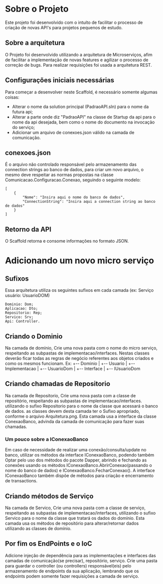 # Sobre o Projeto
Este projeto foi desenvolvido com o intuíto de facilitar o processo de criação de novas API's para projetos pequenos de estudo.

## Sobre a arquitetura
O Projeto foi desenvolvido utilizando a arquitetura de Microserviços, afim de facilitar a implementação de novas features e agilizar o processo de correção de bugs. Para realizar requisições foi usada a arquitetura REST.

## Configurações iniciais necessárias
Para começar a desenvolver neste Scaffold, é necessário somente algumas coisas:
- Alterar o nome da solution principal (PadraoAPI.sln) para o nome da futura api;
- Alterar a parte onde diz "PadraoAPI" na classe de Startup da api para o nome da api desejada, bem como o nome do documento na invocação do serviço;
- Adicionar um arquivo de conexoes.json válido na camada de comunicação.

## conexoes.json
É o arquivo não controlado responsável pelo armazenamento das connection strings ao banco de dados, para criar um novo arquivo, o mesmo deve respeitar as normas propostas na classe Comunicacao.Configuracao.Conexao, seguindo o seguinte modelo:

```
[
	{
		"Nome": "Insira aqui o nome do banco de dados",
		"ConnectionString": "Insira aqui a connection string ao banco de dados"
	}
]
```

## Retorno da API
O Scaffold retorna e consome informações no formato JSON.

# Adicionando um novo micro serviço

## Sufixos
Essa arquitetura utiliza os seguintes sufixos em cada camada (ex: Serviço usuário: UsuarioDOM)

	Dominio: Dom;
	Aplicacao: Dto;
	Repositorio: Rep;
	Servico: Srv;
	Api: Controller.

## Criando o Dominio
Na camada de domínio, Crie uma nova pasta com o nome do micro serviço, respeitando as subpastas de implementacao/interfaces.
Nestas classes deverão ficar todas as regras de negócio referentes aos objetos criados e como os mesmos funcionam.
Ex:
+-- Dominio
|	+-- Usuario
|	+-- Implementacao
|	+-- UsuarioDom
|	+-- Interface
|	+-- IUsuarioDom

## Criando chamadas de Repositorio
Na camada de Repositorio, Crie uma nova pasta com a classe de repositório, respeitando as subpastas de implementacao/interfaces. utilizando o sufixo Repositorio para o nome da classe que acessará o banco de dados. as classes devem desta camada ter o Sufixo apropriado, conforme o arquivo Arquitetura.png. Esta camada usa a interface da classe ConexaoBanco, advinda da camada de comunicação para fazer suas chamadas.

### Um pouco sobre a IConexaoBanco
Em caso de necessidade de realizar uma conexão/consulta/update no banco, utilizar os métodos da interface IConexaoBanco, podendo também Optar pelo uso dos métodos do pacote Dapper, abrindo e fechando as conexões usando os métodos IConexaoBanco.AbrirConexao(passando o nome do banco de dados) e IConexaoBanco.FecharConexao(). A interface IConexaoBanco também dispõe de métodos para criação e encerramento de transactions.

## Criando métodos de Serviço
Na camada de Servico, Crie uma nova pasta com a classe de serviço, respeitando as subpastas de implementacao/interfaces, utilizando o sufixo Servico para o nome da classe que tratará os dados do domínio. Esta camada usa os métodos de repositório para alterar/retornar dados utilizando as classes de domínio.

## Por fim os EndPoints e o IoC
Adicione injeção de dependência para as implementações e interfaces das camadas de comunicação(se precisar), repositório, serviço.
Crie uma pasta para guardar o controller (ou controllers) responsável(eis) pelo armazenamento de endpoints da sua aplicação, lembrando que os endpoints podem somente fazer requisições a camada de serviço.
